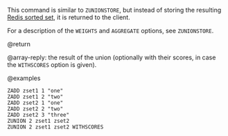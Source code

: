 This command is similar to `ZUNIONSTORE`, but instead of storing the resulting [Redis sorted set](/docs/data-types/sorted-sets), it is returned to the client.

For a description of the `WEIGHTS` and `AGGREGATE` options, see `ZUNIONSTORE`.

@return

@array-reply: the result of the union (optionally with their scores, in case the `WITHSCORES` option is given).

@examples

```cli
ZADD zset1 1 "one"
ZADD zset1 2 "two"
ZADD zset2 1 "one"
ZADD zset2 2 "two"
ZADD zset2 3 "three"
ZUNION 2 zset1 zset2
ZUNION 2 zset1 zset2 WITHSCORES
```
